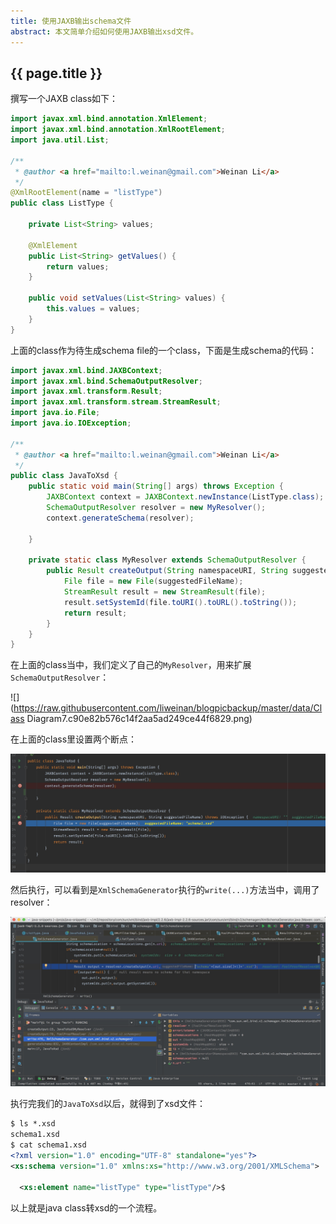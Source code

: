 ```yaml
---
title: 使用JAXB输出schema文件
abstract: 本文简单介绍如何使用JAXB输出xsd文件。
---
```


## {{ page.title }}

撰写一个JAXB class如下：

```java
import javax.xml.bind.annotation.XmlElement;
import javax.xml.bind.annotation.XmlRootElement;
import java.util.List;

/**
 * @author <a href="mailto:l.weinan@gmail.com">Weinan Li</a>
 */
@XmlRootElement(name = "listType")
public class ListType {

	private List<String> values;

	@XmlElement
	public List<String> getValues() {
		return values;
	}

	public void setValues(List<String> values) {
		this.values = values;
	}
}
```

上面的class作为待生成schema file的一个class，下面是生成schema的代码：

```java
import javax.xml.bind.JAXBContext;
import javax.xml.bind.SchemaOutputResolver;
import javax.xml.transform.Result;
import javax.xml.transform.stream.StreamResult;
import java.io.File;
import java.io.IOException;

/**
 * @author <a href="mailto:l.weinan@gmail.com">Weinan Li</a>
 */
public class JavaToXsd {
	public static void main(String[] args) throws Exception {
		JAXBContext context = JAXBContext.newInstance(ListType.class);
		SchemaOutputResolver resolver = new MyResolver();
		context.generateSchema(resolver);

	}

	private static class MyResolver extends SchemaOutputResolver {
		public Result createOutput(String namespaceURI, String suggestedFileName) throws IOException {
			File file = new File(suggestedFileName);
			StreamResult result = new StreamResult(file);
			result.setSystemId(file.toURI().toURL().toString());
			return result;
		}
	}
}
```


在上面的class当中，我们定义了自己的`MyResolver`，用来扩展`SchemaOutputResolver`：

![](https://raw.githubusercontent.com/liweinan/blogpicbackup/master/data/Class Diagram7.c90e82b576c14f2aa5ad249ce44f6829.png)

在上面的class里设置两个断点：

![](https://raw.githubusercontent.com/liweinan/blogpicbackup/master/data/DraggedImage.213f9783827f48a8a2a374cbddfd7402.jpeg)

然后执行，可以看到是`XmlSchemaGenerator`执行的`write(...)`方法当中，调用了resolver：

![](https://raw.githubusercontent.com/liweinan/blogpicbackup/master/data/DraggedImage.7775f7865b5041e592ff49a9760e7128.jpeg)

执行完我们的`JavaToXsd`以后，就得到了xsd文件：

```xml
$ ls *.xsd
schema1.xsd
$ cat schema1.xsd
<?xml version="1.0" encoding="UTF-8" standalone="yes"?>
<xs:schema version="1.0" xmlns:xs="http://www.w3.org/2001/XMLSchema">

  <xs:element name="listType" type="listType"/>$
```

以上就是java class转xsd的一个流程。
